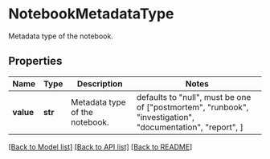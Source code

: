 # NotebookMetadataType

Metadata type of the notebook.

## Properties

| Name      | Type    | Description                    | Notes                                                                                                      |
| --------- | ------- | ------------------------------ | ---------------------------------------------------------------------------------------------------------- |
| **value** | **str** | Metadata type of the notebook. | defaults to "null", must be one of ["postmortem", "runbook", "investigation", "documentation", "report", ] |

[[Back to Model list]](README.md#documentation-for-models) [[Back to API list]](README.md#documentation-for-api-endpoints) [[Back to README]](README.md)

